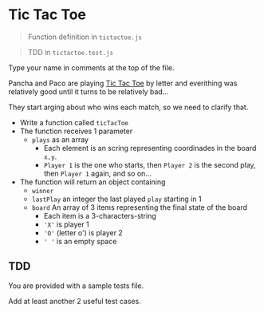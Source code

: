 # Tic Tac Toe

>Function definition in `tictactoe.js`

>TDD in `tictactoe.test.js`

Type your name in comments at the top of the file.

Pancha and Paco are playing [Tic Tac Toe](https://www.google.com/search?q=tic+tac+toe&oq=tick+tac) by letter
and everithing was relatively good until it turns to be relatively bad...

They start arging about who wins each match, so we need to clarify that.


* Write a function called `ticTacToe`
* The function receives 1 parameter
  * `plays` as an array
    * Each element is an scring representing coordinades in the board `x,y`.
    * `Player 1` is the one who starts, then `Player 2` is the second play, then `Player 1` again, and so on...
* The function will return an object containing
  * `winner`
  * `lastPlay` an integer the last played `play` starting in 1
  * `board` An array of 3 items representing the final state of the board
    * Each item is a 3-characters-string
    * `'X'` is player 1
    * `'O'` (letter o') is player 2
    * `' '` is an empty space

## TDD

You are provided with a sample tests file.

Add at least another 2 useful test cases.